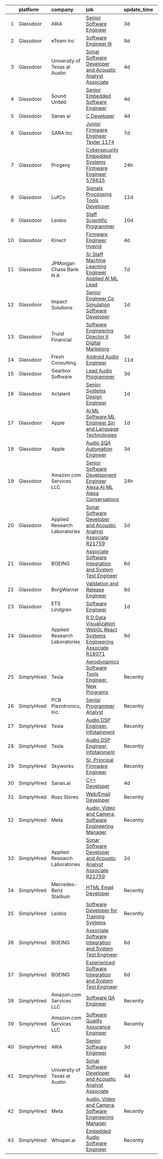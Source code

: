 

|    | platform    | company                       | job                                                                                                                                                                                                                                                                                                                                                                                                                                                                                                                                                                                                                                                                                                                                                                                                                                                                                                                                                                                                                                                                                                                                                                                                                                                                                                                                                                     | update_time   | location                |
|---:|:------------|:------------------------------|:------------------------------------------------------------------------------------------------------------------------------------------------------------------------------------------------------------------------------------------------------------------------------------------------------------------------------------------------------------------------------------------------------------------------------------------------------------------------------------------------------------------------------------------------------------------------------------------------------------------------------------------------------------------------------------------------------------------------------------------------------------------------------------------------------------------------------------------------------------------------------------------------------------------------------------------------------------------------------------------------------------------------------------------------------------------------------------------------------------------------------------------------------------------------------------------------------------------------------------------------------------------------------------------------------------------------------------------------------------------------|:--------------|:------------------------|
|  1 | Glassdoor   | ARiA                          | [Senior Software Engineer](https://www.glassdoor.com/partner/jobListing.htm?pos=102&ao=1110586&s=58&guid=00000182bf2f47ba8c76fd687546e58b&src=GD_JOB_AD&t=SR&vt=w&ea=1&cs=1_93d3149a&cb=1661064923372&jobListingId=1008076713969&cpc=2187E14FC6F1B769&jrtk=3-0-1gaviuhv7klvc801-1gaviuhvmjm5f800-a2788589c076f59c--6NYlbfkN0ACu_hgM4mYOpGjE6TXudS1eLEYdlotK5aSiNrSIRlNjkkh_z-L-is4x54yXDm2KRsb-mtVs3lKT5u3SJdqLqnwYoxrpCimy5LFfZyt9ttTGVU61pPJmUA1KW-g9Q9gKF2IYCC3xiHVVy9PrVBjM_QDYyjIcjrjj_Ylt-4VwcdsEXVk_3IGctwleoMyUsUDh3sEjpn8RxQPGZskQ1S5-h2OCSBJuCfLTbBq1N57sDoyMPtOT_pXPQ621Hmc8iBmuodCdHTHn12elmJw88BNXhtG5PQcVdbib46wF9_9r7UEYJo2UyPWdJ9svlCrDYYtD2faGryXIi1t_oBBBjubn0xRH4B4Qk_xjXrWBB4RDXraOnLAFNABvPgNj1jEJt8Y4pK4CghUhszHcx_K7Rsh2EzHHJhsO2rtnLo0IiHBS6LEUkw3Ats2XtlIZ4rhhOGd02ufgjCS4Gy0tQ_cBdLle8JxeFOlc8Buz9weR2n_Ly7n8SYjkU6bhSPKHoFlr07UYRhbw4wd8eADVQ%3D%3D)                                                                                                                                                                                                                                                                                                                                                                                                                                                                                         | 3d            | Seattle, WA             |
|  2 | Glassdoor   | eTeam Inc                     | [Software Engineer III](https://www.glassdoor.com/partner/jobListing.htm?pos=117&ao=1136043&s=58&guid=00000182bf2f47ba8c76fd687546e58b&src=GD_JOB_AD&t=SR&vt=w&cs=1_8b5dc541&cb=1661064923373&jobListingId=1008067476907&jrtk=3-0-1gaviuhv7klvc801-1gaviuhvmjm5f800-76156044c42b91c6-)                                                                                                                                                                                                                                                                                                                                                                                                                                                                                                                                                                                                                                                                                                                                                                                                                                                                                                                                                                                                                                                                                  | 9d            | Redmond, WA             |
|  3 | Glassdoor   | University of Texas at Austin | [Sonar Software Developer and Acoustic Analyst Associate](https://www.glassdoor.com/partner/jobListing.htm?pos=105&ao=1136043&s=58&guid=00000182bf2f47ba8c76fd687546e58b&src=GD_JOB_AD&t=SR&vt=w&cs=1_04c90b61&cb=1661064923372&jobListingId=1008073636533&jrtk=3-0-1gaviuhv7klvc801-1gaviuhvmjm5f800-557bf31c862cf06c-)                                                                                                                                                                                                                                                                                                                                                                                                                                                                                                                                                                                                                                                                                                                                                                                                                                                                                                                                                                                                                                                | 4d            | Austin, TX              |
|  4 | Glassdoor   | Sound United                  | [Senior Embedded Software Engineer](https://www.glassdoor.com/partner/jobListing.htm?pos=112&ao=1136043&s=58&guid=00000182bf2f47ba8c76fd687546e58b&src=GD_JOB_AD&t=SR&vt=w&ea=1&cs=1_9a6fbe9b&cb=1661064923372&jobListingId=1008074260185&jrtk=3-0-1gaviuhv7klvc801-1gaviuhvmjm5f800-dd7cd970e5418278-)                                                                                                                                                                                                                                                                                                                                                                                                                                                                                                                                                                                                                                                                                                                                                                                                                                                                                                                                                                                                                                                                 | 4d            | Carlsbad, CA            |
|  5 | Glassdoor   | Sanas ai                      | [C   Developer](https://www.glassdoor.com/partner/jobListing.htm?pos=106&ao=1136043&s=58&guid=00000182bf2f47ba8c76fd687546e58b&src=GD_JOB_AD&t=SR&vt=w&ea=1&cs=1_4a61a98e&cb=1661064923372&jobListingId=1008074411728&jrtk=3-0-1gaviuhv7klvc801-1gaviuhvmjm5f800-563477269a9ebbed-)                                                                                                                                                                                                                                                                                                                                                                                                                                                                                                                                                                                                                                                                                                                                                                                                                                                                                                                                                                                                                                                                                     | 4d            | Remote                  |
|  6 | Glassdoor   | SARA Inc                      | [Junior Firmware Engineer   Tester   1174](https://www.glassdoor.com/partner/jobListing.htm?pos=109&ao=1136043&s=58&guid=00000182bf2f47ba8c76fd687546e58b&src=GD_JOB_AD&t=SR&vt=w&ea=1&cs=1_4a36f8bc&cb=1661064923372&jobListingId=1008069954036&jrtk=3-0-1gaviuhv7klvc801-1gaviuhvmjm5f800-64dfa2a4b43075ce-)                                                                                                                                                                                                                                                                                                                                                                                                                                                                                                                                                                                                                                                                                                                                                                                                                                                                                                                                                                                                                                                          | 7d            | Colorado Springs, CO    |
|  7 | Glassdoor   | Progeny                       | [Cybersecurity Embedded Systems Firmware Engineer  576615 ](https://www.glassdoor.com/partner/jobListing.htm?pos=116&ao=1136043&s=58&guid=00000182bf2f47ba8c76fd687546e58b&src=GD_JOB_AD&t=SR&vt=w&cs=1_b5847375&cb=1661064923373&jobListingId=1008082955954&jrtk=3-0-1gaviuhv7klvc801-1gaviuhvmjm5f800-c2b2a42ab47a6405-)                                                                                                                                                                                                                                                                                                                                                                                                                                                                                                                                                                                                                                                                                                                                                                                                                                                                                                                                                                                                                                              | 24h           | Manassas, VA            |
|  8 | Glassdoor   | LufCo                         | [Signals Processing Tools Developer](https://www.glassdoor.com/partner/jobListing.htm?pos=110&ao=1136043&s=58&guid=00000182bf2f47ba8c76fd687546e58b&src=GD_JOB_AD&t=SR&vt=w&ea=1&cs=1_5476c035&cb=1661064923372&jobListingId=1008061234662&jrtk=3-0-1gaviuhv7klvc801-1gaviuhvmjm5f800-fc1842937912b51f-)                                                                                                                                                                                                                                                                                                                                                                                                                                                                                                                                                                                                                                                                                                                                                                                                                                                                                                                                                                                                                                                                | 12d           | Baltimore, MD           |
|  9 | Glassdoor   | Leidos                        | [Staff Scientific Programmer](https://www.glassdoor.com/partner/jobListing.htm?pos=103&ao=1110586&s=58&guid=00000182bf2f47ba8c76fd687546e58b&src=GD_JOB_AD&t=SR&vt=w&cs=1_5734f4bf&cb=1661064923371&jobListingId=1008066059719&cpc=47CFDC01B3F81FAC&jrtk=3-0-1gaviuhv7klvc801-1gaviuhvmjm5f800-f01aa690faf0e7e3--6NYlbfkN0CZUO70VSdYKA8PR3jfrSh5ljhqJhfDt0PzQCMubt8cRihWbmqO_-Ccw6DGinMZCyJt_YKR6V0vctQ24BFiRPZI5zdu9Yv7_EMhU6GOGyTXAFkmAa8ToMlARIfTe6S5TxMnLyUt2FJ5uLTzFOZIQiwK105pd0wNynFLQtgWh5Iizx7z9jnnptQP7UMrfWGubwgLO_UVIhSs7znYlGwXjvYCzrwW5smyOz7UPgAqO5Zd2bMQpaA44AwZxPpdoCFKIQmXh0ySB9pMX4b4TchUC9PAseTZh_ITaGTq37v_FP5GZm2IMfLBpTmAW4A10TgXhefZuO6I4Pt3rHvMLapnvovM_s0R9SHKAh1FDkSRMMRDirRA5dURR9249eYHrza9hE18tInpul4JFLIriBFRgFLR8yZbEx-Kylky26gl1vL-fFerXBXW0I6GX6tRInxgXll8HeuE3n-w6pNC6wHdP1mNpxcsQ9O0DpuXVGfBxxv_1QFFVELohMXITLdRfDZ241qAQ5Ge3NqWF4GdTsxkH83BdCsE7GWbaHaboorWApwSWU7FOzU62OoxP_GgJnT9KJJ7jH22lCSHzc4xMjFiKisVjysHp4uTDVFDMl-VenQifGlwjmh1moX38G7qsBYnRoM%3D)                                                                                                                                                                                                                                                                                                                                                                         | 10d           | Bethesda, MD            |
| 10 | Glassdoor   | Kinect                        | [Firmware Engineer  Hybrid ](https://www.glassdoor.com/partner/jobListing.htm?pos=118&ao=1136043&s=58&guid=00000182bf2f47ba8c76fd687546e58b&src=GD_JOB_AD&t=SR&vt=w&cs=1_5b065cf5&cb=1661064923373&jobListingId=1008074388877&jrtk=3-0-1gaviuhv7klvc801-1gaviuhvmjm5f800-103bcc3f42df94fd-)                                                                                                                                                                                                                                                                                                                                                                                                                                                                                                                                                                                                                                                                                                                                                                                                                                                                                                                                                                                                                                                                             | 4d            | Torrance, CA            |
| 11 | Glassdoor   | JPMorgan Chase Bank  N A      | [Sr  Staff Machine Learning Engineer   Applied AI ML Lead](https://www.glassdoor.com/partner/jobListing.htm?pos=123&ao=1136043&s=58&guid=00000182bf2f47ba8c76fd687546e58b&src=GD_JOB_AD&t=SR&vt=w&cs=1_47204e26&cb=1661064923373&jobListingId=1008069501974&jrtk=3-0-1gaviuhv7klvc801-1gaviuhvmjm5f800-ddf042cae399db77-)                                                                                                                                                                                                                                                                                                                                                                                                                                                                                                                                                                                                                                                                                                                                                                                                                                                                                                                                                                                                                                               | 7d            | Palo Alto, CA           |
| 12 | Glassdoor   | Impact Solutions              | [Senior Engineer   Co Simulation Software Developer](https://www.glassdoor.com/partner/jobListing.htm?pos=111&ao=1136043&s=58&guid=00000182bf2f47ba8c76fd687546e58b&src=GD_JOB_AD&t=SR&vt=w&cs=1_9a233ec0&cb=1661064923372&jobListingId=1008080239721&jrtk=3-0-1gaviuhv7klvc801-1gaviuhvmjm5f800-236ab9176abf0beb-)                                                                                                                                                                                                                                                                                                                                                                                                                                                                                                                                                                                                                                                                                                                                                                                                                                                                                                                                                                                                                                                     | 1d            | Westmont, CA            |
| 13 | Glassdoor   | Truist Financial              | [Software Engineering Director II  Digital Marketing](https://www.glassdoor.com/partner/jobListing.htm?pos=121&ao=1136043&s=58&guid=00000182bf2f47ba8c76fd687546e58b&src=GD_JOB_AD&t=SR&vt=w&cs=1_7d3457cb&cb=1661064923373&jobListingId=1008075701732&jrtk=3-0-1gaviuhv7klvc801-1gaviuhvmjm5f800-cfe9190ec3adce52-)                                                                                                                                                                                                                                                                                                                                                                                                                                                                                                                                                                                                                                                                                                                                                                                                                                                                                                                                                                                                                                                    | 3d            | Charlotte, NC           |
| 14 | Glassdoor   | Fresh Consulting              | [Android Audio Engineer](https://www.glassdoor.com/partner/jobListing.htm?pos=120&ao=1136043&s=58&guid=00000182bf2f47ba8c76fd687546e58b&src=GD_JOB_AD&t=SR&vt=w&cs=1_cbf17d83&cb=1661064923373&jobListingId=1008062575835&jrtk=3-0-1gaviuhv7klvc801-1gaviuhvmjm5f800-af52dc3770e6fc68-)                                                                                                                                                                                                                                                                                                                                                                                                                                                                                                                                                                                                                                                                                                                                                                                                                                                                                                                                                                                                                                                                                 | 11d           | Newark, NJ              |
| 15 | Glassdoor   | Gearbox Software              | [Lead Audio Programmer](https://www.glassdoor.com/partner/jobListing.htm?pos=114&ao=1136043&s=58&guid=00000182bf2f47ba8c76fd687546e58b&src=GD_JOB_AD&t=SR&vt=w&ea=1&cs=1_f9fcd335&cb=1661064923373&jobListingId=1008075670917&jrtk=3-0-1gaviuhv7klvc801-1gaviuhvmjm5f800-c45f58806ecb37b3-)                                                                                                                                                                                                                                                                                                                                                                                                                                                                                                                                                                                                                                                                                                                                                                                                                                                                                                                                                                                                                                                                             | 3d            | Frisco, TX              |
| 16 | Glassdoor   | Actalent                      | [Senior Systems Design Engineer](https://www.glassdoor.com/partner/jobListing.htm?pos=104&ao=1110586&s=58&guid=00000182bf2f47ba8c76fd687546e58b&src=GD_JOB_AD&t=SR&vt=w&ea=1&cs=1_3781dac9&cb=1661064923372&jobListingId=1008082154130&cpc=C4A69CCDBB3B9599&jrtk=3-0-1gaviuhv7klvc801-1gaviuhvmjm5f800-3ee935f12055bebf--6NYlbfkN0ChYVx_I3yfZ_JDY3EFoivtqvi_stwnZ_kRt8Dowt_l_d1ydueao4NE-oUleRJ4yhgNvMCovnkSLx_gOWQuw49DALTcXQHfd2nu0SMoKADl3ge4XvzDR-2QtvDjVdOH0KryGrDCG9HoAAP570T7vLdY7yZgWmZohUIyq7sGpFmNYGNYdZKlav16VIm0pC0wbrUh5lPOlcUYIDxqPXCTNFaDNKht-qyv6zwtTMFaRsQ62y9lvJg2cqDvSeiPReiNAOlIw9NoxJMFD_N2YrvzQE9pQ6N1gVcobgeDNUOXjkJzZxuBvyoREC0ed5avJ0cR6AGgdu5v_WUjlq6tM4W69Rt3Q8S9a5Qz5VEvZA_OEApzH7Z5DoGCJFCeiTWqH25LOQOclHkWbuR0-IBbIZeRVxHI-N9xl-Wh697nDa-L--VdfW0BHLAJWhkgZkQSoNIB2xUkIe2ncvNMhKX8VQ9m9r3EzD0X6o7jk1VZ89g0RHULU1Tzki2LRzbvR6Hl29hAxpFlfFAmXCut3JPRucuIoMfLqG7w51-LAw6uP3F3-KGw28ddy8XlFBKXDkooj5h_78D3SyhVvDZMA2lV_jM49hs8Jq5Al4uYMd0u_gnPMGie5Ce0uZudsJYnwIrolrwiIghnER5z2Rw71yQ_VbzKV-gcqY5B2n5hvyqtVWKXTZ72Rl5K3vO5K-E0eEipJ3Yt58gtZd0KdzAqeAAgzYDBQjdNN-VUCeJsx2q98_wd6GYJJAxIRTmfbmzhuFimUPns-P9slSFTsb5CAfGwWNuc34VAXRTbBmmx1rDiAqVcF4Kc9SWoylNq5gR4ADJw1yMBagJB2GyHxfNIu1FmSHaKBeu5JmnKlVOt2-rxauivUXGToDTTQKsxRwmTao3vevjYZhoe00-uH2owmVXswv9dw1IoVmUXKYXQVMPaEJp7gVW65ku2XFODwVFTaOl9CfpjWgLyw2LN0OJXVXHNSjf5muNOvYH2BPD3MxU%3D) | 1d            | Eden Prairie, MN        |
| 17 | Glassdoor   | Apple                         | [AI ML   Software  ML  Engineer  Siri and Language Technologies](https://www.glassdoor.com/partner/jobListing.htm?pos=115&ao=1136043&s=58&guid=00000182bf2f47ba8c76fd687546e58b&src=GD_JOB_AD&t=SR&vt=w&cs=1_2200ea0c&cb=1661064923373&jobListingId=1008080823887&jrtk=3-0-1gaviuhv7klvc801-1gaviuhvmjm5f800-1874ddfd70091514-)                                                                                                                                                                                                                                                                                                                                                                                                                                                                                                                                                                                                                                                                                                                                                                                                                                                                                                                                                                                                                                         | 1d            | Cambridge, MA           |
| 18 | Glassdoor   | Apple                         | [Audio SQA Automation Engineer](https://www.glassdoor.com/partner/jobListing.htm?pos=108&ao=1136043&s=58&guid=00000182bf2f47ba8c76fd687546e58b&src=GD_JOB_AD&t=SR&vt=w&cs=1_1d852068&cb=1661064923372&jobListingId=1008077637824&jrtk=3-0-1gaviuhv7klvc801-1gaviuhvmjm5f800-1727bd9025c83aa0-)                                                                                                                                                                                                                                                                                                                                                                                                                                                                                                                                                                                                                                                                                                                                                                                                                                                                                                                                                                                                                                                                          | 3d            | Cupertino, CA           |
| 19 | Glassdoor   | Amazon com Services LLC       | [Senior Software Development Engineer   Alexa AI ML  Alexa Conversations](https://www.glassdoor.com/partner/jobListing.htm?pos=122&ao=1136043&s=58&guid=00000182bf2f47ba8c76fd687546e58b&src=GD_JOB_AD&t=SR&vt=w&cs=1_ec9b12a8&cb=1661064923373&jobListingId=1008082335885&jrtk=3-0-1gaviuhv7klvc801-1gaviuhvmjm5f800-c6085463f819543b-)                                                                                                                                                                                                                                                                                                                                                                                                                                                                                                                                                                                                                                                                                                                                                                                                                                                                                                                                                                                                                                | 24h           | Manhattan Beach, CA     |
| 20 | Glassdoor   | Applied Research Laboratories | [Sonar Software Developer and Acoustic Analyst Associate R21759](https://www.glassdoor.com/partner/jobListing.htm?pos=107&ao=1136043&s=58&guid=00000182bf2f47ba8c76fd687546e58b&src=GD_JOB_AD&t=SR&vt=w&ea=1&cs=1_f5423a4c&cb=1661064923372&jobListingId=1008079563887&jrtk=3-0-1gaviuhv7klvc801-1gaviuhvmjm5f800-76040ab509fd8174-)                                                                                                                                                                                                                                                                                                                                                                                                                                                                                                                                                                                                                                                                                                                                                                                                                                                                                                                                                                                                                                    | 2d            | Austin, TX              |
| 21 | Glassdoor   | BOEING                        | [Associate Software Integration and System Test Engineer](https://www.glassdoor.com/partner/jobListing.htm?pos=101&ao=1110586&s=58&guid=00000182bf2f47ba8c76fd687546e58b&src=GD_JOB_AD&t=SR&vt=w&cs=1_679e63ff&cb=1661064923371&jobListingId=1008070806063&cpc=C1BF6838CB3F0E92&jrtk=3-0-1gaviuhv7klvc801-1gaviuhvmjm5f800-8a62f7f5b717beaf--6NYlbfkN0BddK4H-tsabPiX3BvkwhvbvP4OkLNzlRX6egXJy9Hb11ERhvpR4KXHiogI9i6BJrn0stXfOaY0yn3gOMkbZ9_yK406OJq9ppbcdpXJETe0q4ruq-oMZTeY5xjiybkDwmDl0FqTdy5kgAIQSLAQWk4Utfi-Cs6vK5bdzdH9tvMB6jxiavPAZSKbSoQs8w4Wiuvx4_KEiEiBIycmGOmGpjA-gBwawbHqNxRsCrOoZPAtvnxUBV-zva6egYLrUcNH2ZesvzZxIk85rgWfcYqFZhdLLMNQiePUtWOwdMeKcTx1MX-tsu3mbsb3s8xRpxMAdxoMtG1D-fH8-wg1QH5ouS66STTOcd6iSd-mI06tWYN_XdwLwEgtT6r4bxKZtjfx5Q8L_kHjF-QX83sD1X8P5y5HaowwXb_5G6IpWV9Vjl61dDrYJw9P-jY5979jbtgTQfg%3D)                                                                                                                                                                                                                                                                                                                                                                                                                                                                                                                                             | 6d            | Kent, WA                |
| 22 | Glassdoor   | BorgWarner                    | [Validation and Release Engineer](https://www.glassdoor.com/partner/jobListing.htm?pos=124&ao=1136043&s=58&guid=00000182bf2f47ba8c76fd687546e58b&src=GD_JOB_AD&t=SR&vt=w&cs=1_d943b4c8&cb=1661064923373&jobListingId=1008068178685&jrtk=3-0-1gaviuhv7klvc801-1gaviuhvmjm5f800-6d8564b69b8b1c54-)                                                                                                                                                                                                                                                                                                                                                                                                                                                                                                                                                                                                                                                                                                                                                                                                                                                                                                                                                                                                                                                                        | 8d            | Arden, NC               |
| 23 | Glassdoor   | ETS Lindgren                  | [Software Engineer](https://www.glassdoor.com/partner/jobListing.htm?pos=113&ao=1136043&s=58&guid=00000182bf2f47ba8c76fd687546e58b&src=GD_JOB_AD&t=SR&vt=w&ea=1&cs=1_60c7caf0&cb=1661064923372&jobListingId=1008081620614&jrtk=3-0-1gaviuhv7klvc801-1gaviuhvmjm5f800-56a5d2f761984c64-)                                                                                                                                                                                                                                                                                                                                                                                                                                                                                                                                                                                                                                                                                                                                                                                                                                                                                                                                                                                                                                                                                 | 1d            | Cedar Park, TX          |
| 24 | Glassdoor   | Applied Research Laboratories | [R D Data Visualization WebGL React Systems Engineering Associate R18071](https://www.glassdoor.com/partner/jobListing.htm?pos=119&ao=1136043&s=58&guid=00000182bf2f47ba8c76fd687546e58b&src=GD_JOB_AD&t=SR&vt=w&ea=1&cs=1_51078d35&cb=1661064923373&jobListingId=1008067389950&jrtk=3-0-1gaviuhv7klvc801-1gaviuhvmjm5f800-be1df7a43717da83-)                                                                                                                                                                                                                                                                                                                                                                                                                                                                                                                                                                                                                                                                                                                                                                                                                                                                                                                                                                                                                           | 9d            | Austin, TX              |
| 25 | SimplyHired | Tesla                         | [Aerodynamics Software Tools Engineer, New Programs](https://www.simplyhired.com/job/zO8gcthxFQqgNmwD9bdYUrhRy13Ovr3XTHhU0ibGJoZo7L7tcfLxOw?q=acoustic+developer)                                                                                                                                                                                                                                                                                                                                                                                                                                                                                                                                                                                                                                                                                                                                                                                                                                                                                                                                                                                                                                                                                                                                                                                                       | Recently      | Hawthorne, CA           |
| 26 | SimplyHired | PCB Piezotronics, Inc.        | [Senior Programmer Analyst](https://www.simplyhired.com/job/eQBYwWiHkxugufpP5RasTROUJ8GSCTQyB7il0JPt8M58snoQJ9LUjQ?q=acoustic+developer)                                                                                                                                                                                                                                                                                                                                                                                                                                                                                                                                                                                                                                                                                                                                                                                                                                                                                                                                                                                                                                                                                                                                                                                                                                | Recently      | Depew, NY               |
| 27 | SimplyHired | Tesla                         | [Audio DSP Engineer, Infotainment](https://www.simplyhired.com/job/TCu5dfyQ5a2i0gok_RJeBsz7z7UEdN-bb8A7kWTNNXGdZ-z-ZTi9pQ?q=acoustic+developer)                                                                                                                                                                                                                                                                                                                                                                                                                                                                                                                                                                                                                                                                                                                                                                                                                                                                                                                                                                                                                                                                                                                                                                                                                         | Recently      | Palo Alto, CA           |
| 28 | SimplyHired | Tesla                         | [Audio DSP Engineer, Infotainment](https://www.simplyhired.com/job/TCu5dfyQ5a2i0gok_RJeBsz7z7UEdN-bb8A7kWTNNXGdZ-z-ZTi9pQ?q=acoustic+developer)                                                                                                                                                                                                                                                                                                                                                                                                                                                                                                                                                                                                                                                                                                                                                                                                                                                                                                                                                                                                                                                                                                                                                                                                                         | Recently      | Palo Alto, CA           |
| 29 | SimplyHired | Skyworks                      | [Sr. Principal Firmware Engineer](https://www.simplyhired.com/job/yuEUvYe0pl4Po-wAwnXRdK_l9ULtLEgCAnIciQtolHAur5kp79b7-w?q=acoustic+developer)                                                                                                                                                                                                                                                                                                                                                                                                                                                                                                                                                                                                                                                                                                                                                                                                                                                                                                                                                                                                                                                                                                                                                                                                                          | Recently      | Beaverton, OR           |
| 30 | SimplyHired | Sanas.ai                      | [C++ Developer](https://www.simplyhired.com/job/OfOrk2GK8qtkXIcNYByn2PuJplYGhQ13uZQ6Ml5U-ypgUB5Y4bvF1Q?q=acoustic+developer)                                                                                                                                                                                                                                                                                                                                                                                                                                                                                                                                                                                                                                                                                                                                                                                                                                                                                                                                                                                                                                                                                                                                                                                                                                            | 4d            | Remote                  |
| 31 | SimplyHired | Ross Stores                   | [Web/Email Developer](https://www.simplyhired.com/job/iapHcCXyBAwSCQxFgqTzcH6pCeCWlT5U6RhkIjo60dultz2bPETatw?q=acoustic+developer)                                                                                                                                                                                                                                                                                                                                                                                                                                                                                                                                                                                                                                                                                                                                                                                                                                                                                                                                                                                                                                                                                                                                                                                                                                      | Recently      | Dublin, CA              |
| 32 | SimplyHired | Meta                          | [Audio, Video and Camera, Software Engineering Manager](https://www.simplyhired.com/job/_oYuKuEo9Z3Ea-hjNFMmot2vKQ31oOvI9d1qmQa1ksOPRryB2zToYQ?q=acoustic+developer)                                                                                                                                                                                                                                                                                                                                                                                                                                                                                                                                                                                                                                                                                                                                                                                                                                                                                                                                                                                                                                                                                                                                                                                                    | Recently      | Burlingame, CA          |
| 33 | SimplyHired | Applied Research Laboratories | [Sonar Software Developer and Acoustic Analyst Associate R21759](https://www.simplyhired.com/job/Kjonhx6rqotT16KInNpdD1g1AD-YHGpBOYmlTLUpOzjO1-0c3CDpJg?q=acoustic+developer)                                                                                                                                                                                                                                                                                                                                                                                                                                                                                                                                                                                                                                                                                                                                                                                                                                                                                                                                                                                                                                                                                                                                                                                           | 2d            | Austin, TX              |
| 34 | SimplyHired | Mercedes-Benz Stadium         | [HTML Email Developer](https://www.simplyhired.com/job/fY2w_fRRswCzqrXijLXSH2JBF89JdcDfj5Fo0QCk3zhuXbCXVpOY3w?q=acoustic+developer)                                                                                                                                                                                                                                                                                                                                                                                                                                                                                                                                                                                                                                                                                                                                                                                                                                                                                                                                                                                                                                                                                                                                                                                                                                     | Recently      | Atlanta, GA             |
| 35 | SimplyHired | Leidos                        | [Software Developer for Training Systems](https://www.simplyhired.com/job/bkZMqLcMEW3WoKMF4vv5LTlDXVzHoXRsF35WIS_tZNhHme0iBV-Cow?q=acoustic+developer)                                                                                                                                                                                                                                                                                                                                                                                                                                                                                                                                                                                                                                                                                                                                                                                                                                                                                                                                                                                                                                                                                                                                                                                                                  | Recently      | Bethesda, MD            |
| 36 | SimplyHired | BOEING                        | [Associate Software Integration and System Test Engineer](https://www.simplyhired.com/job/MgSUQSnL1Gx6R_YKvxk8n2hW8uF9RFV7LA6ZL8iIvZjXnrBA8AFymg?q=acoustic+developer)                                                                                                                                                                                                                                                                                                                                                                                                                                                                                                                                                                                                                                                                                                                                                                                                                                                                                                                                                                                                                                                                                                                                                                                                  | 6d            | Kent, WA                |
| 37 | SimplyHired | BOEING                        | [Experienced Software Integration and System Test Engineer](https://www.simplyhired.com/job/sPSCJo_bMnwmN_QwiMLQQ-i7BG-dSoECIMD2G7Bh0DyMSBYoGiChkQ?q=acoustic+developer)                                                                                                                                                                                                                                                                                                                                                                                                                                                                                                                                                                                                                                                                                                                                                                                                                                                                                                                                                                                                                                                                                                                                                                                                | 6d            | Kent, WA                |
| 38 | SimplyHired | Amazon.com Services LLC       | [Software QA Engineer](https://www.simplyhired.com/job/FT_Yu5l07CU26XP0l1gaEpum_-jFoVe0KA87QJW6DhfAS5N_ClHUbQ?q=acoustic+developer)                                                                                                                                                                                                                                                                                                                                                                                                                                                                                                                                                                                                                                                                                                                                                                                                                                                                                                                                                                                                                                                                                                                                                                                                                                     | Recently      | Sunnyvale, CA           |
| 39 | SimplyHired | Amazon.com Services LLC       | [Software Quality Assurance Engineer](https://www.simplyhired.com/job/t2IqTwF4IlbghUcNE76MLzQ9ZICkzP-5nrr4ww1rEVKclhw9WdJPwA?q=acoustic+developer)                                                                                                                                                                                                                                                                                                                                                                                                                                                                                                                                                                                                                                                                                                                                                                                                                                                                                                                                                                                                                                                                                                                                                                                                                      | Recently      | Sunnyvale, CA           |
| 40 | SimplyHired | ARiA                          | [Senior Software Engineer](https://www.simplyhired.com/job/nLTp9B2ocRF6e4eFN1AzCnXwfDTcWdLcEwzGQY7kkjH0ntRfmfX2dw?q=acoustic+developer)                                                                                                                                                                                                                                                                                                                                                                                                                                                                                                                                                                                                                                                                                                                                                                                                                                                                                                                                                                                                                                                                                                                                                                                                                                 | 3d            | Seattle, WA +1 location |
| 41 | SimplyHired | University of Texas at Austin | [Sonar Software Developer and Acoustic Analyst Associate](https://www.simplyhired.com/job/G6MGPKPgcpavQ_-zy-lkoVJ1WVl1gKkEFvxcG1plaIkhkbEhWdhHOA?q=acoustic+developer)                                                                                                                                                                                                                                                                                                                                                                                                                                                                                                                                                                                                                                                                                                                                                                                                                                                                                                                                                                                                                                                                                                                                                                                                  | 4d            | Austin, TX              |
| 42 | SimplyHired | Meta                          | [Audio, Video and Camera, Software Engineering Manager](https://www.simplyhired.com/job/1gce7KqwefPMttX0iImPJmS7oqYRpghVk8OMdoLDyn1Y53y5LhvH_Q?q=acoustic+developer)                                                                                                                                                                                                                                                                                                                                                                                                                                                                                                                                                                                                                                                                                                                                                                                                                                                                                                                                                                                                                                                                                                                                                                                                    | Recently      | Burlingame, CA          |
| 43 | SimplyHired | Whisper.ai                    | [Embedded Audio Software Engineer](https://www.simplyhired.com/job/ZMTGSSKnJ3J72fSEwF45cg_M5Xxfc_s71G7wMj0GkivJRW1SXn0Liw?q=acoustic+developer)                                                                                                                                                                                                                                                                                                                                                                                                                                                                                                                                                                                                                                                                                                                                                                                                                                                                                                                                                                                                                                                                                                                                                                                                                         | Recently      | San Francisco, CA       |